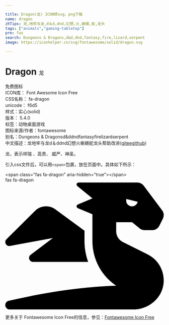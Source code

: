 ```yaml
---

title: Dragon(龙) ICON转svg、png下载
name: dragon
zhTips: 龙,地牢与龙,d＆d,dnd,幻想,火,蜥蜴,蛇,龙头
tags: ["animals","gaming-tabletop"]
pre: fas
search: Dungeons & Dragons,d&d,dnd,fantasy,fire,lizard,serpent
image: https://iconhelper.cn/svg/fontawesome/solid/dragon.svg

---
```


# Dragon  <small style="font-size: 60%;font-weight: 100">龙</small>


<div class="detail-page">
<p>
<span><span class="badge-success badge">免费图标</span> </span>
<br/>
<span>
ICON库：
<span class="badge-secondary badge">Font Awesome Icon Free</span> 
</span>
<br/>
<span>
CSS名称：
<span class="badge-secondary badge">fa-dragon</span> 
</span>
<br/>
<span>
unicode：
<span class="badge-secondary badge">f6d5</span> 
<copy-btn content='f6d5' btn-title=""></copy-btn>
<copy-btn :content='String.fromCodePoint(parseInt("f6d5", 16))' btn-title="复制U"></copy-btn>
</span><br/><span>样式：<span class="badge-light badge">实心(solid)</span></span>
<br/>
<span>
版本：
<span class="badge-secondary badge">5.4.0</span> 
</span><br/><span>标签：<span class="badge-light badge"><router-link to="/tags/animals.html">动物</router-link></span><span class="badge-light badge"><router-link to="/tags/gaming-tabletop.html">桌面游戏</router-link></span></span>
<br/>
<span>图标来源/作者：<span class="badge-light badge">fontawesome</span></span> 
<br/>
<span>别名：<span class="badge-light badge">Dungeons & Dragons</span><span class="badge-light badge">d&d</span><span class="badge-light badge">dnd</span><span class="badge-light badge">fantasy</span><span class="badge-light badge">fire</span><span class="badge-light badge">lizard</span><span class="badge-light badge">serpent</span></span><br/><span class="zh-detail">中文描述：<span class="badge-primary badge">龙</span><span class="badge-primary badge">地牢与龙</span><span class="badge-primary badge">d＆d</span><span class="badge-primary badge">dnd</span><span class="badge-primary badge">幻想</span><span class="badge-primary badge">火</span><span class="badge-primary badge">蜥蜴</span><span class="badge-primary badge">蛇</span><span class="badge-primary badge">龙头</span><span class="help-link"><span>帮助改进</span>(<a href="https://gitee.com/liuwave/icon-helper/edit/master/json/fontawesome/solid/dragon.json" target="_blank" rel="noopener noreferrer">gitee</a><a href="https://github.com/liuwave/icon-helper/edit/master/json/fontawesome/solid/dragon.json" target="_blank" rel="noopener noreferrer">github</a></span>)</span><br/>
</p>
</div><div class="description description alert alert-light">龙，表示祥瑞 、高贵、 威严、神圣。</div>
<div class="alert alert-dark">
  <i class="fas fa-dragon fa-xs"></i>
  <i class="fas fa-dragon fa-sm"></i>
  <i class="fas fa-dragon fa-lg"></i>
  <i class="fas fa-dragon fa-2x"></i>
  <i class="fas fa-dragon fa-3x"></i>
  <i class="fas fa-dragon fa-5x"></i>
  <i class="fas fa-dragon fa-7x"></i>
</div>
<div>
  <p>引入css文件后，可以用<code>&lt;span&gt;</code>包裹，放在页面中。具体如下所示：    
  </p>
  <div class="alert alert-primary" style="font-size: 14px">
    &lt;span class="fas fa-dragon" aria-hidden="true"&gt;&lt;/span&gt;
    <copy-btn content='<span class="fas fa-dragon" aria-hidden="true"></span>'></copy-btn>
  </div>
  <div class="alert alert-secondary">
    <i class="fas fa-dragon"
    style="font-size: 24px"
    aria-hidden="true"></i> fas fa-dragon
    <copy-btn content="fas fa-dragon" btn-title="复制图标名称"></copy-btn>
  </div>
</div>
<div id="svg" class="svg-wrap">
<svg xmlns="http://www.w3.org/2000/svg" viewBox="0 0 640 512"><path d="M18.32 255.78L192 223.96l-91.28 68.69c-10.08 10.08-2.94 27.31 11.31 27.31h222.7c-9.44-26.4-14.73-54.47-14.73-83.38v-42.27l-119.73-87.6c-23.82-15.88-55.29-14.01-77.06 4.59L5.81 227.64c-12.38 10.33-3.45 30.42 12.51 28.14zm556.87 34.1l-100.66-50.31A47.992 47.992 0 0 1 448 196.65v-36.69h64l28.09 22.63c6 6 14.14 9.37 22.63 9.37h30.97a32 32 0 0 0 28.62-17.69l14.31-28.62a32.005 32.005 0 0 0-3.02-33.51l-74.53-99.38C553.02 4.7 543.54 0 533.47 0H296.02c-7.13 0-10.7 8.57-5.66 13.61L352 63.96 292.42 88.8c-5.9 2.95-5.9 11.36 0 14.31L352 127.96v108.62c0 72.08 36.03 139.39 96 179.38-195.59 6.81-344.56 41.01-434.1 60.91C5.78 478.67 0 485.88 0 494.2 0 504 7.95 512 17.76 512h499.08c63.29.01 119.61-47.56 122.99-110.76 2.52-47.28-22.73-90.4-64.64-111.36zM489.18 66.25l45.65 11.41c-2.75 10.91-12.47 18.89-24.13 18.26-12.96-.71-25.85-12.53-21.52-29.67z"/></svg>
</div>
<detail full-name='fa-dragon'></detail>

<Vssue title="关于“Dragon”的评论" />
    
<div><p>更多关于  Fontawesome Icon Free的信息，参见：<a target="_blank" href="https://iconhelper.cn/fontawesome.html">Fontawesome Icon Free</a>
</p></div>
